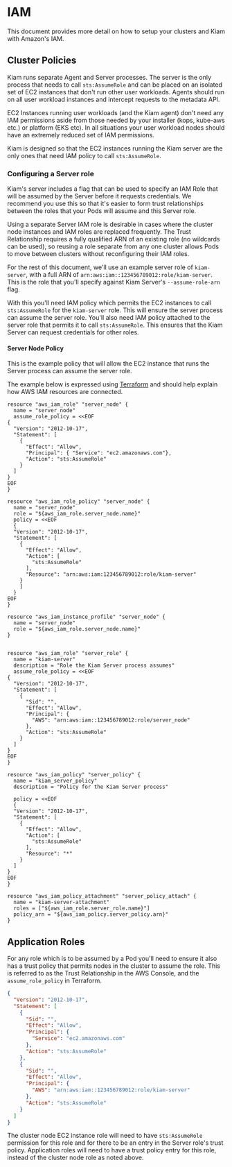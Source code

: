 # IAM
This document provides more detail on how to setup your clusters and Kiam with Amazon's IAM.

## Cluster Policies
Kiam runs separate Agent and Server processes. The server is the only process
that needs to call `sts:AssumeRole` and can be placed on an isolated set of EC2
instances that don't run other user workloads. Agents should run on all user
workload instances and intercept requests to the metadata API. 

EC2 Instances running user workloads (and the Kiam agent) don't need any IAM
permissions aside from those needed by your installer (kops, kube-aws etc.) or
platform (EKS etc). In all situations your user workload nodes should have an
extremely reduced set of IAM permissions. 

Kiam is designed so that the EC2 instances running the Kiam server are the only
ones that need IAM policy to call `sts:AssumeRole`. 

### Configuring a Server role
Kiam's server includes a flag that can be used to specify an IAM Role that will
be assumed by the Server before it requests credentials. We recommend you use
this so that it's easier to form trust relationships between the roles that your
Pods will assume and this Server role. 

Using a separate Server IAM role is desirable in cases where the cluster node
instances and IAM roles are replaced frequently. The Trust Relationship requires
a fully qualified ARN of an existing role (no wildcards can be used), so reusing
a role separate from any one cluster allows Pods to move between clusters
without reconfiguring their IAM roles.

For the rest of this document, we'll use an example server role of
`kiam-server`, with a full ARN of `arn:aws:iam::123456789012:role/kiam-server`. 
This is the role that you'll specify against Kiam Server's `--assume-role-arn`
flag.

With this you'll need IAM policy which permits the EC2 instances to call
`sts:AssumeRole` for the `kiam-server` role. This will ensure the server process
can assume the server role. You'll also need IAM policy attached to the server
role that permits it to call `sts:AssumeRole`. This ensures that the Kiam Server
can request credentials for other roles. 

#### Server Node Policy
This is the example policy that will allow the EC2 instance that runs the Server
process can assume the server role. 

The example below is expressed using
[Terraform](https://www.terraform.io/) and should help explain how AWS IAM resources are
connected. 

```hcl
resource "aws_iam_role" "server_node" {
  name = "server_node"
  assume_role_policy = <<EOF
{
  "Version": "2012-10-17",
  "Statement": [
    {
      "Effect": "Allow",
      "Principal": { "Service": "ec2.amazonaws.com"},
      "Action": "sts:AssumeRole"
    }
  ]
}
EOF
}
    
resource "aws_iam_role_policy" "server_node" {
  name = "server_node"
  role = "${aws_iam_role.server_node.name}"
  policy = <<EOF
  {
  "Version": "2012-10-17",
  "Statement": [
    {
      "Effect": "Allow",
      "Action": [
        "sts:AssumeRole"
      ],
      "Resource": "arn:aws:iam:123456789012:role/kiam-server"
    }
    ]
  }
EOF
}
    
resource "aws_iam_instance_profile" "server_node" {
  name = "server_node"
  role = "${aws_iam_role.server_node.name}"
}


resource "aws_iam_role" "server_role" {
  name = "kiam-server"
  description = "Role the Kiam Server process assumes"
  assume_role_policy = <<EOF
{
  "Version": "2012-10-17",
  "Statement": [
    {
      "Sid": "",
      "Effect": "Allow",
      "Principal": {
        "AWS": "arn:aws:iam::123456789012:role/server_node"
      },
      "Action": "sts:AssumeRole"
    }
  ]
}
EOF
}

resource "aws_iam_policy" "server_policy" {
  name = "kiam_server_policy"
  description = "Policy for the Kiam Server process"
  
  policy = <<EOF
  {
  "Version": "2012-10-17",
  "Statement": [
    {
      "Effect": "Allow",
      "Action": [
        "sts:AssumeRole"
      ],
      "Resource": "*"
    }
  ]
}
EOF
}

resource "aws_iam_policy_attachment" "server_policy_attach" {
  name = "kiam-server-attachment"
  roles = ["${aws_iam_role.server_role.name}"]
  policy_arn = "${aws_iam_policy.server_policy.arn}"
}
```

## Application Roles

For any role which is to be assumed by a Pod you'll need to ensure it also has a
trust policy that permits nodes in the cluster to assume the role. This is
referred to as the Trust Relationship in the AWS Console, and the
`assume_role_policy` in Terraform. 

```json
{
  "Version": "2012-10-17",
  "Statement": [
    {
      "Sid": "",
      "Effect": "Allow",
      "Principal": {
        "Service": "ec2.amazonaws.com"
      },
      "Action": "sts:AssumeRole"
    },
    {
      "Sid": "",
      "Effect": "Allow",
      "Principal": {
        "AWS": "arn:aws:iam::123456789012:role/kiam-server"
      },
      "Action": "sts:AssumeRole"
    }
  ]
}
```

The cluster node EC2 instance role will need to have `sts:AssumeRole` permission
for this role and for there to be an entry in the Server role's trust policy.
Application roles will need to have a trust policy entry for this role, instead
of the cluster node role as noted above.
